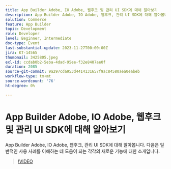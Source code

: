 ```yaml
---
title: App Builder Adobe, IO Adobe, 웹후크 및 관리 UI SDK에 대해 알아보기
description: App Builder Adobe, IO Adobe, 웹후크, 관리 UI SDK에 대해 알아봅니다.  다음은 일반적인 사용 사례를 이해하는 데 도움이 되는 각각의 새로운 기능에 대한 소개입니다.
solution: Commerce
feature: App Builder
topic: Development
role: Developer
level: Beginner, Intermediate
doc-type: Event
last-substantial-update: 2023-11-27T00:00:00Z
jira: KT-14565
thumbnail: 3425805.jpeg
exl-id: ccdab0b2-5eba-4dad-95ee-f32e8407ae0f
duration: 2085
source-git-commit: 9a297cda953d4414131657f9ac84580aea0eabeb
workflow-type: tm+mt
source-wordcount: '76'
ht-degree: 0%

---
```


# App Builder Adobe, IO Adobe, 웹후크 및 관리 UI SDK에 대해 알아보기

App Builder Adobe, IO Adobe, 웹후크, 관리 UI SDK에 대해 알아봅니다.  다음은 일반적인 사용 사례를 이해하는 데 도움이 되는 각각의 새로운 기능에 대한 소개입니다.

>[!VIDEO](https://video.tv.adobe.com/v/3456680/?learn=on&captions=kor)
